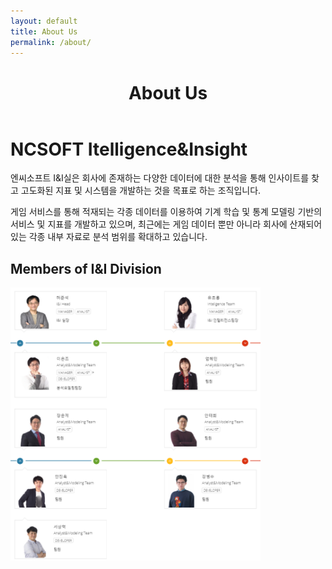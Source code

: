 ```yaml
---
layout: default
title: About Us
permalink: /about/
---
```

<div class="site-header-container {% if site.cover %}has-cover{% endif %}" {% if site.cover %}style="background-image: url('../assets/about_us.jpg');"{% endif %}>
  <div class="scrim {% if site.cover %}has-cover{% endif %}">
    <header class="site-header">
		<h1 class="title">About Us</h1>
    </header>
  </div>
</div>

# NCSOFT Itelligence&Insight

엔씨소프트 I&I실은 회사에 존재하는 다양한 데이터에 대한 분석을 통해 인사이트를 찾고 고도화된 지표 및 시스템을 개발하는 것을 목표로 하는 조직입니다.

게임 서비스를 통해 적재되는 각종 데이터를 이용하여 기계 학습 및 통계 모델링 기반의 서비스 및 지표를 개발하고 있으며, 최근에는 게임 데이터 뿐만 아니라 회사에 산재되어 있는 각종 내부 자료로 분석 범위를 확대하고 있습니다.

## Members of I&I Division
<img src='/assets/team.png' width="400">

